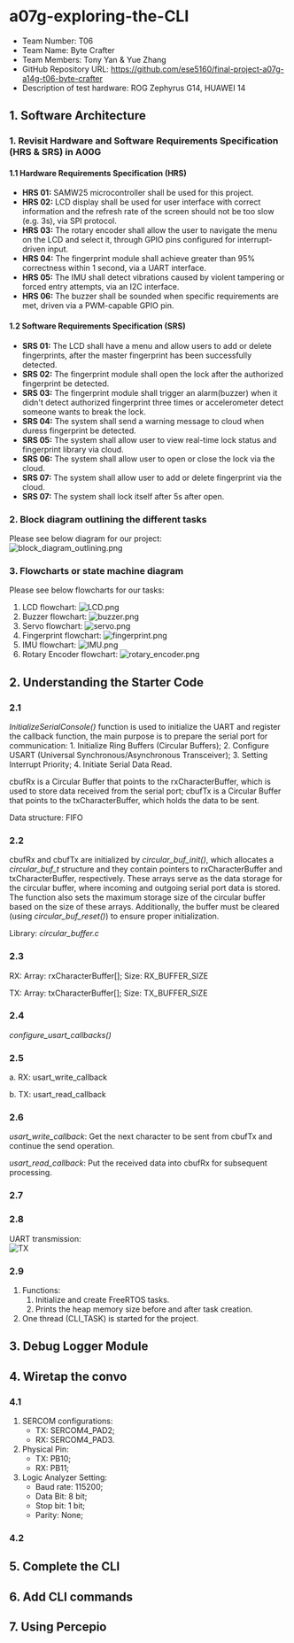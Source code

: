 # a07g-exploring-the-CLI

* Team Number: T06
* Team Name: Byte Crafter
* Team Members: Tony Yan & Yue Zhang
* GitHub Repository URL: https://github.com/ese5160/final-project-a07g-a14g-t06-byte-crafter
* Description of test hardware: ROG Zephyrus G14, HUAWEI 14

## 1. Software Architecture

### 1. Revisit Hardware and Software Requirements Specification (HRS & SRS) in A00G

#### 1.1 Hardware Requirements Specification (HRS)

- **HRS 01:** SAMW25 microcontroller shall be used for this project.
- **HRS 02:** LCD display shall be used for user interface with correct information and the refresh rate of the screen should not be too slow (e.g. 3s), via SPI protocol.
- **HRS 03:** The rotary encoder shall allow the user to navigate the menu on the LCD and select it, through GPIO pins configured for interrupt-driven input.
- **HRS 04:** The fingerprint module shall achieve greater than 95% correctness within 1 second, via a UART interface.
- **HRS 05:** The IMU shall detect vibrations caused by violent tampering or forced entry attempts, via an I2C interface.
- **HRS 06:** The buzzer shall be sounded when specific requirements are met, driven via a PWM-capable GPIO pin.

#### 1.2 Software Requirements Specification (SRS)

- **SRS 01:** The LCD shall have a menu and allow users to add or delete fingerprints, after the master fingerprint has been successfully detected.
- **SRS 02:** The fingerprint module shall open the lock after the authorized fingerprint be detected.
- **SRS 03:** The fingerprint module shall trigger an alarm(buzzer) when it didn't detect authorized fingerprint three times or accelerometer detect someone wants to break the lock.
- **SRS 04:** The system shall send a warning message to cloud when duress fingerprint be detected.
- **SRS 05:** The system shall allow user to view real-time lock status and fingerprint library via cloud.
- **SRS 06:** The system shall allow user to open or close the lock via the cloud.
- **SRS 07:** The system shall allow user to add or delete fingerprint via the cloud.
- **SRS 07:** The system shall lock itself after 5s after open.

### 2. Block diagram outlining the different tasks

Please see below diagram for our project:  
![block_diagram_outlining.png](images/A07G/block_diagram_outlining.png)

### 3. Flowcharts or state machine diagram

Please see below flowcharts for our tasks:

1. LCD flowchart: ![LCD.png](images/A07G/LCD.png)
2. Buzzer flowchart: ![buzzer.png](images/A07G/buzzer.png)
3. Servo flowchart: ![servo.png](images/A07G/servo.png)
4. Fingerprint flowchart: ![fingerprint.png](images/A07G/fingerprint.png)
5. IMU flowchart: ![IMU.png](images/A07G/IMU.png)
6. Rotary Encoder flowchart: ![rotary_encoder.png](images/A07G/rotary_encoder.png)

## 2. Understanding the Starter Code

### 2.1

*InitializeSerialConsole()* function is used to initialize the UART and register the callback function, the main purpose is to prepare the serial port for communication: 1. Initialize Ring Buffers (Circular Buffers); 2. Configure USART (Universal Synchronous/Asynchronous Transceiver); 3. Setting Interrupt Priority; 4. Initiate Serial Data Read.

cbufRx is a Circular Buffer that points to the rxCharacterBuffer, which is used to store data received from the serial port;
cbufTx is a Circular Buffer that points to the txCharacterBuffer, which holds the data to be sent.

Data structure: FIFO

### 2.2

cbufRx and cbufTx are initialized by *circular_buf_init()*, which allocates a *circular_buf_t* structure and they contain pointers to rxCharacterBuffer and txCharacterBuffer, respectively. These arrays serve as the data storage for the circular buffer, where incoming and outgoing serial port data is stored. The function also sets the maximum storage size of the circular buffer based on the size of these arrays. Additionally, the buffer must be cleared (using *circular_buf_reset()*) to ensure proper initialization.

Library: *circular_buffer.c*

### 2.3

RX:
Array: rxCharacterBuffer[];
Size: RX_BUFFER_SIZE

TX:
Array: txCharacterBuffer[];
Size: TX_BUFFER_SIZE

### 2.4

*configure_usart_callbacks()*

### 2.5

a. RX: usart_write_callback

b. TX: usart_read_callback

### 2.6

*usart_write_callback*: Get the next character to be sent from cbufTx and continue the send operation.

*usart_read_callback*: Put the received data into cbufRx for subsequent processing.

### 2.7

### 2.8

UART transmission:  
![TX](images/A07G/2.8.TX.png)

### 2.9

1. Functions:
   1. Initialize and create FreeRTOS tasks.
   2. Prints the heap memory size before and after task creation.
2. One thread (CLI_TASK) is started for the project.

## 3. Debug Logger Module

## 4. Wiretap the convo

### 4.1

1. SERCOM configurations:
    - TX: SERCOM4_PAD2; 
    - RX: SERCOM4_PAD3.
2. Physical Pin:
    - TX: PB10; 
    - RX: PB11;
3. Logic Analyzer Setting:
    - Baud rate: 115200;
    - Data Bit: 8 bit;
    - Stop bit: 1 bit;
    - Parity: None;

### 4.2



## 5. Complete the CLI

## 6. Add CLI commands

## 7. Using Percepio
